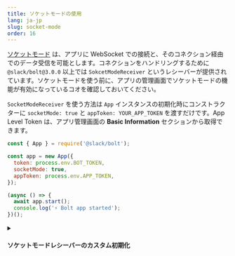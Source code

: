 ```yaml
---
title: ソケットモードの使用
lang: ja-jp
slug: socket-mode
order: 16
---
```


<div class="section-content">

[ソケットモード](https://api.slack.com/socket-mode) は、アプリに WebSocket での接続と、そのコネクション経由でのデータ受信を可能とします。コネクションをハンドリングするために `@slack/bolt@3.0.0` 以上では `SokcetModeReceiver` というレシーバーが提供されています。ソケットモードを使う前に、アプリの管理画面でソケットモードの機能が有効になっているコオを確認しておいてください。

`SocketModeReceiver` を使う方法は `App` インスタンスの初期化時にコンストラクターに `socketMode: true` と `appToken: YOUR_APP_TOKEN` を渡すだけです。App Level Token は、アプリ管理画面の **Basic Information** セクションから取得できます。
</div>

```javascript
const { App } = require('@slack/bolt');

const app = new App({
  token: process.env.BOT_TOKEN,
  socketMode: true,
  appToken: process.env.APP_TOKEN,
});

(async () => {
  await app.start();
  console.log('⚡️ Bolt app started');
})();
```

<details class="secondary-wrapper">
<summary class="section-head" markdown="0">
<h4 class="section-head">ソケットモードレシーバーのカスタム初期化</h4>
</summary>

<div class="secondary-content" markdown="0">

以下のように `@slack/bolt` から `SocketModeReceiver` を import して、カスタムされたインスタンスとして定義することができます。

</div>

```javascript
const { App, SocketModeReceiver } = require('@slack/bolt');

const socketModeReceiver = new SocketModeReceiver({
  appToken: process.env.APP_TOKEN,

  // OAuth フローの実装を合わせて使う場合は、以下を有効にしてください
  // clientId: process.env.CLIENT_ID,
  // clientSecret: process.env.CLIENT_SECRET,
  // stateSecret: 'my-state-secret',
  // scopes: ['channels:read', 'chat:write', 'app_mentions:read', 'channels:manage', 'commands'],
});

const app = new App({
  receiver: socketModeReceiver,
  // OAuth を使うなら以下の token 指定は不要です
  token: process.env.BOT_TOKEN
});

(async () => {
  await app.start();
  console.log('⚡️ Bolt app started');
})();
```

</details>
